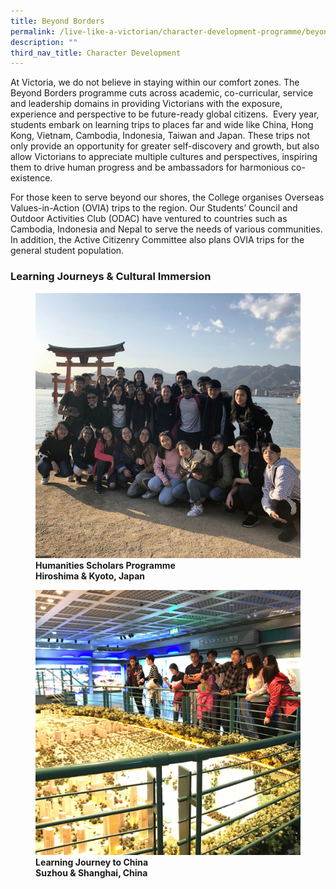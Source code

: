 ```yaml
---
title: Beyond Borders
permalink: /live-like-a-victorian/character-development-programme/beyond-borders/
description: ""
third_nav_title: Character Development
---
```

At Victoria, we do not believe in staying within our comfort zones. The Beyond Borders programme cuts across academic, co-curricular, service and leadership domains in providing Victorians with the exposure, experience and perspective to be future-ready global citizens.  Every year, students embark on learning trips to places far and wide like China, Hong Kong, Vietnam, Cambodia, Indonesia, Taiwan and Japan. These trips not only provide an opportunity for greater self-discovery and growth, but also allow Victorians to appreciate multiple cultures and perspectives, inspiring them to drive human progress and be ambassadors for harmonious co-existence. 

For those keen to serve beyond our shores, the College organises Overseas Values-in-Action (OVIA) trips to the region. Our Students’ Council and Outdoor Activities Club (ODAC) have ventured to countries such as Cambodia, Indonesia and Nepal to serve the needs of various communities. In addition, the Active Citizenry Committee also plans OVIA trips for the general student population.

### Learning Journeys & Cultural Immersion


<figure>

<img src="/images/Humanities-Scholars-Programme-2.jpg">

<figcaption> <strong> Humanities Scholars Programme <br>
Hiroshima & Kyoto, Japan </strong> </figcaption>

</figure>

<figure>

<img src="/images/Suzhou-Learning-Journey-2.jpg">

<figcaption> <strong> Learning Journey to China<br>
Suzhou & Shanghai, China </strong> </figcaption>

</figure>
